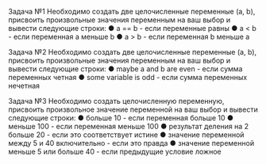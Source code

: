 Задача №1
Необходимо создать две целочисленные переменные (a, b), присвоить произвольные
значения переменным на ваш выбор и вывести следующие строки:
● a == b - если переменные равны
● a < b - если переменная a меньше b
● a > b - если переменная b меньше a

Задача №2
Необходимо создать две целочисленные переменные (a, b), присвоить произвольные
значения переменным на ваш выбор и вывести следующие строки:
● maybe a and b are even - если сумма переменных четная
● some variable is odd - если сумма переменных нечетная

Задача №3
Необходимо создать целочисленную переменную, присвоить произвольное значение
переменной на ваш выбор и вывести следующие строки:
● больше 10 - если переменная больше 10
● меньше 100 - если переменная меньше 100
● результат деления на 2 больше 20 - если это соответствует истине
● значение переменной между 5 и 40 включительно - если это правда
● значение переменной меньше 5 или больше 40 - если предыдущие условие
ложное